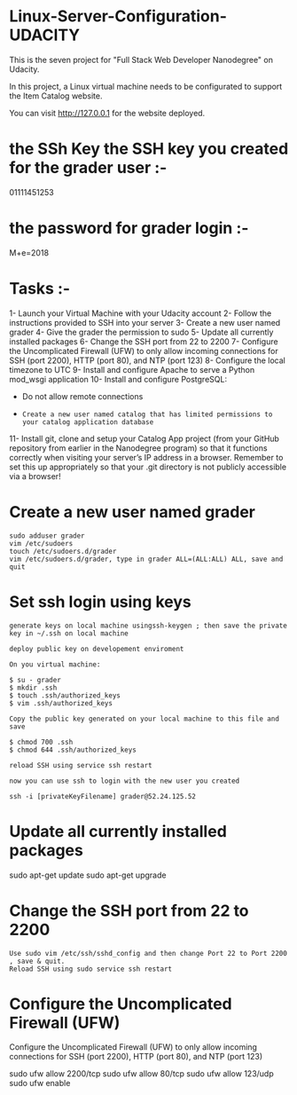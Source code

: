 # Linux-Server-Configuration-UDACITY

This is the seven project for "Full Stack Web Developer Nanodegree" on Udacity.

In this project, a Linux virtual machine needs to be configurated to support the Item Catalog website.

You can visit http://127.0.0.1 for the website deployed.

# the SSh Key the SSH key you created for the grader user :-
01111451253
# the password for grader login :-
M+e=2018 

# Tasks :-


  1-  Launch your Virtual Machine with your Udacity account
  2-  Follow the instructions provided to SSH into your server
  3-  Create a new user named grader
  4-  Give the grader the permission to sudo
  5-  Update all currently installed packages
  6-  Change the SSH port from 22 to 2200
  7-  Configure the Uncomplicated Firewall (UFW) to only allow incoming connections for SSH (port 2200),
      HTTP (port 80), and NTP (port 123)
  8-  Configure the local timezone to UTC
  9-  Install and configure Apache to serve a Python mod_wsgi application
  10-  Install and configure PostgreSQL:
  *   Do not allow remote connections
  *     Create a new user named catalog that has limited permissions to your catalog application database
  11-  Install git, clone and setup your Catalog App project (from your GitHub repository from earlier in the Nanodegree program) so that it functions correctly when visiting your server’s IP address in a browser. Remember to set this up appropriately so that your .git directory is not publicly accessible via a browser!


# Create a new user named grader

    sudo adduser grader
    vim /etc/sudoers
    touch /etc/sudoers.d/grader
    vim /etc/sudoers.d/grader, type in grader ALL=(ALL:ALL) ALL, save and quit

# Set ssh login using keys

    generate keys on local machine usingssh-keygen ; then save the private key in ~/.ssh on local machine

    deploy public key on developement enviroment

    On you virtual machine:

    $ su - grader
    $ mkdir .ssh
    $ touch .ssh/authorized_keys
    $ vim .ssh/authorized_keys

    Copy the public key generated on your local machine to this file and save

    $ chmod 700 .ssh
    $ chmod 644 .ssh/authorized_keys

    reload SSH using service ssh restart

    now you can use ssh to login with the new user you created

    ssh -i [privateKeyFilename] grader@52.24.125.52

# Update all currently installed packages

sudo apt-get update
sudo apt-get upgrade

# Change the SSH port from 22 to 2200

    Use sudo vim /etc/ssh/sshd_config and then change Port 22 to Port 2200 , save & quit.
    Reload SSH using sudo service ssh restart

# Configure the Uncomplicated Firewall (UFW)

Configure the Uncomplicated Firewall (UFW) to only allow incoming connections for SSH (port 2200), HTTP (port 80), and NTP (port 123)

sudo ufw allow 2200/tcp
sudo ufw allow 80/tcp
sudo ufw allow 123/udp
sudo ufw enable 
